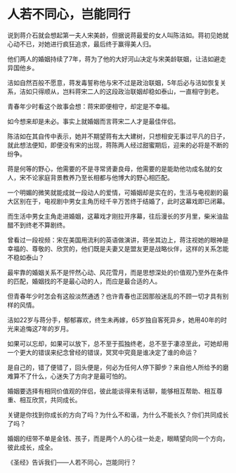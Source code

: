 # 人若不同心，岂能同行

说到蒋介石就会想起第一夫人宋美龄，但据说蒋最爱的女人叫陈洁如。蒋初见她就心动不已，对她进行疯狂追求，最后终于赢得美人归。 

他们两人的婚姻持续了7年，蒋为了他的大好河山决定与宋美龄联姻，让洁如避走异国他乡。 

洁如自然百般不愿意，蒋发毒誓称他与宋不过是政治联姻，5年后必与洁如恢复关系，洁如只得顺从，岂料蒋宋二人的这段政治联姻却稳如泰山，一直相守到老。 

青春年少时看这个故事会想：蒋宋即便相守，却定是不幸福。 

如今想来却是未必。事实上就婚姻而言蒋宋二人才是最佳伴侣。 

陈洁如在其自传中表示，她并不期望蒋有太大建树，只想相安无事过平凡的日子，就此想法便知，即便没有宋的出现，蒋陈两人经过甜蜜期后，迎来的必将是不断的纷争。 

蒋是何等的野心，他需要的不是寻常贤妻良母，他需要的是能助他功成名就的女人，宋不论家庭背景教养乃至长相都与他博大的野心相匹配。 

一个明媚的微笑就能成就一段动人的爱情，可婚姻却是实在的，生活与电视剧的最大区别在于，电视剧中男女主角历经千辛万苦终于结婚了，此时这幕戏即已闭幕。 

而生活中男女主角走进婚姻，这幕戏才刚拉开序幕，往后漫长的岁月里，柴米油盐醋不到终老不算剧终。 

曾看过一段视频：宋在美国用流利的英语做演讲，蒋坐其边上，蒋注视她的眼神是幸福的、尊敬的、欣赏的，他们既是夫妻又是盟友更是战略伙伴，这样的关系怎能不稳如泰山？ 

最牢靠的婚姻关系不是怦然心动、风花雪月，而是思想深处的价值观乃至外在条件的匹配，婚姻找的不是最心动的人，而应是最合适的人。 

但青春年少时怎会有这般淡然通透？也许青春也正因那般迷乱的不顾一切才具有别样的风情。 

洁如22岁与蒋分手，郁郁寡欢，终生未再嫁，65岁独自客死异乡，她用40年的时光来追悔这7年的岁月。 

如果可以忘却，如果可以放下，总不至于孤独终老，总不至于凄凉至此，可她却用一个更大的错误来纪念曾经的错误，冥冥中究竟是谁决定了谁的命运？ 

是自己的，错了便错了，回头便是，何必为任何人停下脚步？来自他人所给予的磨难算不了什么，心迷失了方向才是最可怕的。 

婚姻要选择有相同价值观的伴侣，彼此能谈得来有话聊，能够相互帮助、相互尊重、相互欣赏，共同成长。 

关键是你找到你成长的方向了吗？为什么不和谐，为什么不能长久？你们共同成长了吗？ 

婚姻的纽带不单是金钱、孩子，而是两个人的心往一处走，眼睛望向同一个方向，彼此成长，成全。 

《圣经》告诉我们——人若不同心，岂能同行？